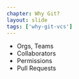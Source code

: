 ```yaml
---
chapter: Why Git?
layout: slide
tags: ['why-git-vcs']
---
```


* Orgs, Teams
* Collaborators
* Permissions
* Pull Requests
